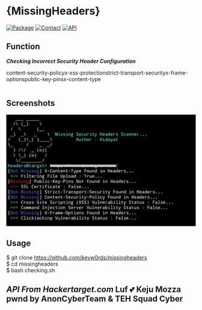 # {MissingHeaders}
[![Package](https://img.shields.io/badge/Package-cURL-yellow.svg)]()
[![Contact](https://img.shields.io/badge/Instagram-%40mhiidayatt-purple.svg)](https://www.instagram.com/mhiidayatt/) 
[![API](https://img.shields.io/badge/API-Hackertarget.com-brightgreen.svg)](https://hackertarget.com/)

Function
----
***Checking Incorrect Security Header Configuration***
<table>
        <tr>content-security-policy</tr>
        <tr>x-xss-protection</tr>
        <tr>strict-transport-security</tr>
        <tr>x-frame-options</tr>
        <tr>public-key-pins</tr>
        <tr>x-content-type</tr>
    </tr>
</table>

Screenshots
----
![Screenshot](https://raw.githubusercontent.com/keyw0rds/missingheaders/master/img/img.jpeg)

Usage
----
$ git clone https://github.com/keyw0rds/missingheaders<br />
$ cd missingheaders<br />
$ bash checking.sh<br />

***API From Hackertarget.com***
Luf 💕 Keju Mozza
pwnd by AnonCyberTeam & TEH Squad Cyber
---


